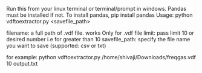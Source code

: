 Run this from your linux terminal or terminal/prompt in windows.
Pandas must be installed if not.
To install pandas, pip install pandas
Usage: 
   python vdftoextractor.py <filename> <limit> <savefile_path>
   
   filename: a full path of .vdf file. works Only for .vdf file
   limit: pass limit 10 or desired number i.e for greater than 10
   savefile_path: specify the file name you want to save (supported: csv or txt)
   
   for example:
         python vdftoextractor.py /home/shivaji/Downloads/freqgas.vdf 10 output.txt 
